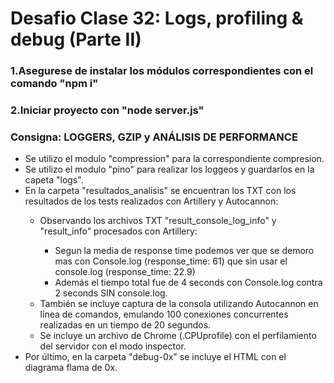 # Desafio Clase 32: Logs, profiling & debug (Parte II)

### 1.Asegurese de instalar los módulos correspondientes con el comando "npm i"
### 2.Iniciar proyecto con "node server.js"

### Consigna: LOGGERS, GZIP y ANÁLISIS DE PERFORMANCE

<ul>
<li>Se utilizo el modulo "compression" para la correspondiente compresion.</li>
<li>Se utilizo el modulo "pino" para realizar los loggeos y guardarlos en la capeta "logs".</li>
<li>En la carpeta "resultados_analisis" se encuentran los TXT con los resultados de los tests realizados con Artillery y Autocannon:</li>
    <ul>
        <li>Observando los archivos TXT "result_console_log_info" y "result_info" procesados con Artillery:</li>
            <ul>
            <li>Segun la media de response time podemos ver que se demoro mas con Console.log (response_time: 61) que sin usar el console.log (response_time: 22.9)</li>
            <li>Además el tiempo total fue de 4 seconds con Console.log contra 2 seconds SIN console.log.</li>
            </ul>
        <li>También se incluye captura de la consola utilizando Autocannon en línea de comandos, emulando 100 conexiones concurrentes realizadas
        en un tiempo de 20 segundos.</li>
        <li>Se incluye un archivo de Chrome (.CPUprofile) con el perfilamiento del servidor con el modo inspector.</li>
    </ul>
<li>Por último, en la carpeta "debug-0x" se incluye el HTML con el diagrama flama de 0x.</li>
</ul>
